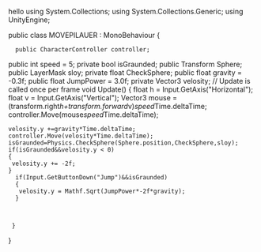 hello
using System.Collections;
using System.Collections.Generic;
using UnityEngine;

public class MOVEPlLAUER : MonoBehaviour
{
   
      public CharacterController controller;
   public int speed = 5;
   private bool isGraunded;
   public Transform Sphere;
   public LayerMask sloy;
   private float CheckSphere;
   public float gravity = -0.3f;
   public float JumpPower = 3.0f;
   private Vector3 velosity;
    // Update is called once per frame
    void Update()
    {
     float h = Input.GetAxis("Horizontal");
     float v = Input.GetAxis("Vertical");
     Vector3 mouse = (transform.right*h+transform.forward*v)*speed*Time.deltaTime;
     controller.Move(mouse*speed*Time.deltaTime);
    
    velosity.y +=gravity*Time.deltaTime;
    controller.Move(velosity*Time.deltaTime);
    isGraunded=Physics.CheckSphere(Sphere.position,CheckSphere,sloy);
    if(isGraunded&&velosity.y < 0)
    {
     velosity.y += -2f;
    }
      if(Input.GetButtonDown("Jump")&&isGraunded)
      {
       velosity.y = Mathf.Sqrt(JumpPower*-2f*gravity);
      }
     

     
     }
}